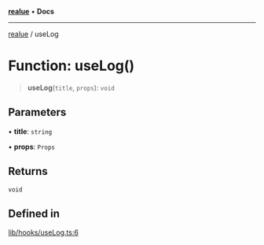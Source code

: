 [**realue**](../README.md) • **Docs**

***

[realue](../README.md) / useLog

# Function: useLog()

> **useLog**(`title`, `props`): `void`

## Parameters

• **title**: `string`

• **props**: `Props`

## Returns

`void`

## Defined in

[lib/hooks/useLog.ts:6](https://github.com/nevoland/realue/blob/90be82ca388547f529d338e720e90d4eeb8b3263/lib/hooks/useLog.ts#L6)
